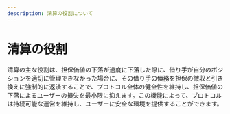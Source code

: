 ```yaml
---
description: 清算の役割について
---
```


# 清算の役割

清算の主な役割は、担保価値の下落が過度に下落した際に、借り手が自分のポジションを適切に管理できなかった場合に、その借り手の債務を担保の徴収と引き換えに強制的に返済することで、プロトコル全体の健全性を維持し、担保価値の下落によるユーザーの損失を最小限に抑えます。この機能によって、プロトコルは持続可能な運営を維持し、ユーザーに安全な環境を提供することができます。
